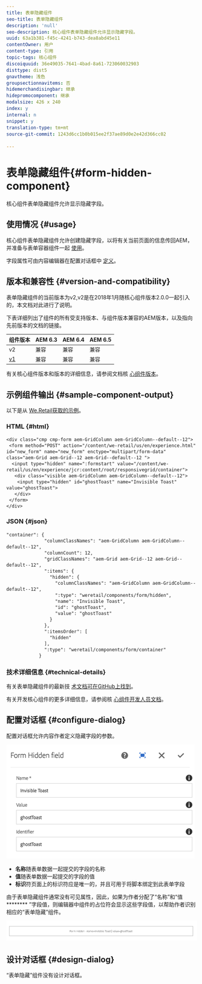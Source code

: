 ```yaml
---
title: 表单隐藏组件
seo-title: 表单隐藏组件
description: 'null'
seo-description: 核心组件表单隐藏组件允许显示隐藏字段。
uuid: 63a1b381-f45c-4241-b743-dea8abd45e11
contentOwner: 用户
content-type: 引用
topic-tags: 核心组件
discoiquuid: 36e49035-7641-4bad-8a61-723060032903
disttype: dist5
gnavtheme: 浅色
groupsectionnavitems: 否
hidemerchandisingbar: 继承
hidepromocomponent: 继承
modalsize: 426 x 240
index: y
internal: n
snippet: y
translation-type: tm+mt
source-git-commit: 1243d6cc1b0b015ee2f37ae89d0e2e42d366cc02

---
```



# 表单隐藏组件{#form-hidden-component}

核心组件表单隐藏组件允许显示隐藏字段。

## 使用情况 {#usage}

核心组件表单隐藏组件允许创建隐藏字段，以将有关当前页面的信息传回AEM，并准备与表单容器组件一起 [使用](form-container.md)。

字段属性可由内容编辑器在配置对话框中 [定义](form-hidden.md)。

## 版本和兼容性 {#version-and-compatibility}

表单隐藏组件的当前版本为v2,v2是在2018年1月随核心组件版本2.0.0一起引入的，本文档对此进行了说明。

下表详细列出了组件的所有受支持版本、与组件版本兼容的AEM版本，以及指向先前版本的文档的链接。

| 组件版本 | AEM 6.3 | AEM 6.4 | AEM 6.5 |
|--- |--- |--- |--- |
| v2 | 兼容 | 兼容 | 兼容 |
| [v1](form-hidden-v1.md) | 兼容 | 兼容 | 兼容 |

有关核心组件版本和版本的详细信息，请参阅文档核 [心组件版本](versions.md)。

## 示例组件输出 {#sample-component-output}

以下是从 [We.Retail获取的示例](https://helpx.adobe.com/experience-manager/6-5/sites/developing/using/we-retail.html)。

### HTML {#html}

```
<div class="cmp cmp-form aem-GridColumn aem-GridColumn--default--12">
 <form method="POST" action="/content/we-retail/us/en/experience.html" id="new_form" name="new_form" enctype="multipart/form-data" class="aem-Grid aem-Grid--12 aem-Grid--default--12 ">
  <input type="hidden" name=":formstart" value="/content/we-retail/us/en/experience/jcr:content/root/responsivegrid/container">
   <div class="visible aem-GridColumn aem-GridColumn--default--12">
    <input type="hidden" id="ghostToast" name="Invisible Toast" value="ghostToast">
   </div>
 </form>
</div>
```

### JSON {#json}

```
"container": {
              "columnClassNames": "aem-GridColumn aem-GridColumn--default--12",
              "columnCount": 12,
              "gridClassNames": "aem-Grid aem-Grid--12 aem-Grid--default--12",
              ":items": {
                "hidden": {
                  "columnClassNames": "aem-GridColumn aem-GridColumn--default--12",
                  ":type": "weretail/components/form/hidden",
                  "name": "Invisible Toast",
                  "id": "ghostToast",
                  "value": "ghostToast"
                }
              },
              ":itemsOrder": [
                "hidden"
              ],
              ":type": "weretail/components/form/container"
            }
```

### 技术详细信息 {#technical-details}

有关表单隐藏组件的最新技 [术文档可在GitHub上找到](https://github.com/adobe/aem-core-wcm-components/blob/master/content/src/content/jcr_root/apps/core/wcm/components/form/hidden/v2/hidden)。

有关开发核心组件的更多详细信息，请参阅核 [心组件开发人员文档](developing.md)。

## 配置对话框 {#configure-dialog}

配置对话框允许内容作者定义隐藏字段的参数。

![](assets/chlimage_1-26.png)

* **名称**&#x200B;随表单数据一起提交的字段的名称
* **值**&#x200B;随表单数据一起提交的字段的值
* **标识**&#x200B;符页面上的标识符应是唯一的，并且可用于将脚本绑定到此表单字段

由于表单隐藏组件通常没有可见属性，因此，如果为作者分配了“名称”和“值 ******** ”字段值，则编辑器中组件的占位符会显示这些字段值，以帮助作者识别相应的“表单隐藏”组件。

![](assets/screenshot_2018-10-19at094927.png)

## 设计对话框 {#design-dialog}

“表单隐藏”组件没有设计对话框。